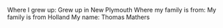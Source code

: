 Where I grew up: Grew up in New Plymouth
Where my family is from: My family is from Holland
My name: Thomas Mathers
